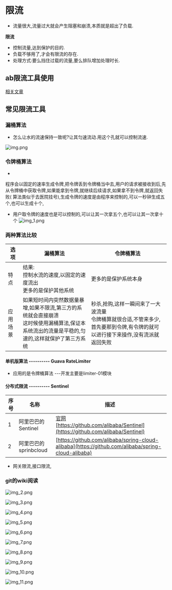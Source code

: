 # 限流

* 流量很大,流量过大就会产生阻塞和崩溃,本质就是超出了负载.

**限流**

* 控制流量,达到保护的目的.
* 负载不够用了,才会有限流的存在.
* 处理方式:要么挡住过载的流量,要么排队增加处理时长.

## ab限流工具使用

[相关文章](../doc/ApacheBench的安装.md)

## 常见限流工具

### 漏桶算法

* 怎么让水的流速保持一致呢?让其匀速流动.用这个孔就可以控制流速.

![img.png](img.png)

### 令牌桶算法

*

程序会以固定的速率生成令牌,把令牌丢到令牌桶当中去,用户的请求被接收到后,先从令牌桶中获取令牌,如果能拿到令牌,就继续后续请求,如果拿不到令牌,就返回失败(
算法类似于去医院挂号),生成令牌的速度是由程序来控制的,可以一秒钟生成五个,也可以生成十个,

* 用户取令牌的速度也是可以控制的,可以让其一次拿五个,也可以让其一次拿十个
  ![img_1.png](img_1.png)

### 两种算法比较

| 选项   | 漏桶算法                                                                         | 令牌桶算法                                                                 |
|------|------------------------------------------------------------------------------|-----------------------------------------------------------------------|
| 特点   | 结果:<br>控制水流的速度,以固定的速度流出<br>更多的是保护其他系统                                        | 更多的是保护系统本身                                                            |
| 应用场景 | 如果短时间内突然数据量暴增,如果不限流,第三方的系统就会直接崩溃<br>这时候使用漏桶算法,保证本系统流出的流量是平稳的,匀速的,这样就保护了第三方系统 | 秒杀,抢购,这样一瞬间来了一大波流量<br>令牌桶算就很合适,不管来多少,首先要那到令牌,有令牌的就可以进行接下来操作,没有流派就返回失败 |

#### 单机版算法 ---------- Guava RateLimiter

* 应用的是令牌桶算法 ---开发主要是limiter-01模块

#### 分布式限流 ---------- Sentinel

| 序号 | 名称               | 描述                                                                                                                   |
|----|------------------|----------------------------------------------------------------------------------------------------------------------|
| 1  | 阿里巴巴的Sentinel    | [官网](https://sentinelguard.io/zh-cn/)<br> [https://github.com/alibaba/Sentinel](https://github.com/alibaba/Sentinel) |
| 2  | 阿里巴巴的sprinbcloud | [https://github.com/alibaba/spring-cloud-alibaba](https://github.com/alibaba/spring-cloud-alibaba)                   |

* 网关限流,接口限流,

### git的wiki阅读

![img_2.png](img_2.png)

![img_3.png](img_3.png)

![img_4.png](img_4.png)

![img_5.png](img_5.png)

![img_6.png](img_6.png)

![img_7.png](img_7.png)

![img_8.png](img_8.png)

![img_9.png](img_9.png)

![img_10.png](img_10.png)

![img_11.png](img_11.png)




























